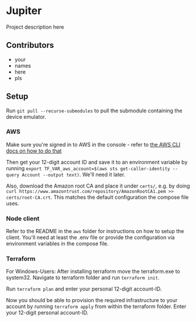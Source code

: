 # Jupiter

Project description here

## Contributors

- your
- names
- here
- pls

## Setup

Run `git pull --recurse-submodules` to pull the submodule containing the device emulator.

### AWS

Make sure you're signed in to AWS in the console - refer to [the AWS CLI docs on how to do that](https://docs.aws.amazon.com/cli/latest/userguide/cli-chap-configure.html)

Then get your 12-digit account ID and save it to an environment variable by running `export TF_VAR_aws_account=$(aws sts get-caller-identity --query Account --output text)`. We'll need it later.

Also, download the Amazon root CA and place it under `certs/`, e.g. by doing `curl https://www.amazontrust.com/repository/AmazonRootCA1.pem >> certs/root-CA.crt`.
This matches the default configuration the compose file uses.

### Node client

Refer to the README in the `aws` folder for instructions on how to setup the client. You'll need at least the .env file or provide the configuration via environment variables in the compose file.

### Terraform
For Windows-Users: After installing terraform move the terraform.exe to system32. Navigate to terraform folder and run `terraform init`. 

Run `terraform plan` and enter your personal 12-digit account-ID. 

Now you should be able to provision the required infrastructure to your account by running `terraform apply` from within the terraform folder.
Enter your 12-digit personal account-ID.
